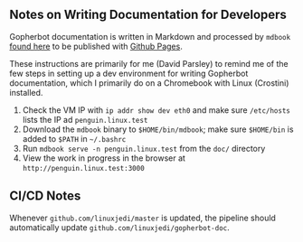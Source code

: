 ## Notes on Writing Documentation for Developers

Gopherbot documentation is written in Markdown and processed by `mdbook` [found here](https://github.com/rust-lang/mdBook) to be published with [Github Pages](https://lnxjedi.github.io/gopherbot-doc).

These instructions are primarily for me (David Parsley) to remind me of the few steps in setting up a dev environment for writing Gopherbot documentation, which I primarily do on a Chromebook with Linux (Crostini) installed.

1. Check the VM IP with `ip addr show dev eth0` and make sure `/etc/hosts` lists the IP ad `penguin.linux.test`
1. Download the `mdbook` binary to `$HOME/bin/mdbook`; make sure `$HOME/bin` is added to `$PATH` in `~/.bashrc`
1. Run `mdbook serve -n penguin.linux.test` from the `doc/` directory
1. View the work in progress in the browser at `http://penguin.linux.test:3000`

## CI/CD Notes

Whenever `github.com/linuxjedi/master` is updated, the pipeline should automatically update `github.com/linuxjedi/gopherbot-doc`.